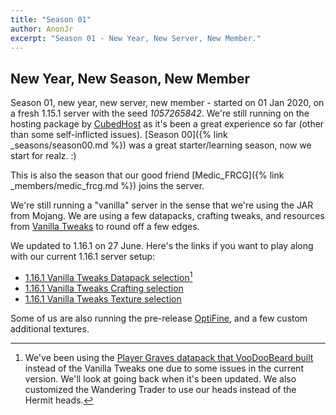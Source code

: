 ```yaml
---
title: "Season 01"
author: AnonJr
excerpt: "Season 01 - New Year, New Server, New Member."
---
```


## New Year, New Season, New Member
Season 01, new year, new server, new member - started on 01 Jan 2020, on a fresh 1.15.1 server with the seed *1057265842*. We're still running on the hosting package by [CubedHost](https://cubedhost.com/) as it's been a great experience so far (other than some self-inflicted issues). [Season 00]({% link _seasons/season00.md %}) was a great starter/learning season, now  we start for realz. :)

This is also the season that our good friend [Medic_FRCG]({% link _members/medic_frcg.md %}) joins the server.

We're still running a "vanilla" server in the sense that we're using the JAR from Mojang. We are using a few datapacks, crafting tweaks, and resources from [Vanilla Tweaks](https://vanillatweaks.net/) to round off a few edges.

We updated to 1.16.1 on 27 June. Here's the links if you want to play along with our current 1.16.1 server setup:

 * [1.16.1 Vanilla Tweaks Datapack selection](https://vanillatweaks.net/share#LZp0K0)[^1]
 * [1.16.1 Vanilla Tweaks Crafting selection](https://vanillatweaks.net/share#bFrTnQ)
 * [1.16.1 Vanilla Tweaks Texture selection](https://vanillatweaks.net/share#BpsjBs)

Some of us are also running the pre-release [OptiFine](https://optifine.net/home), and a few custom additional textures.

[^1]: We've been using the [Player Graves datapack that VooDooBeard built](http://mc.voodoobeard.com/#gravestones) instead of the Vanilla Tweaks one due to some issues in the current version. We'll look at going back when it's been updated. We also customized the Wandering Trader to use our heads instead of the Hermit heads.